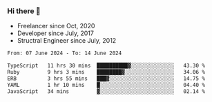 ### Hi there 👋

- Freelancer since Oct, 2020
- Developer since July, 2017
- Structral Engineer since July, 2012

<!--START_SECTION:waka-->

```txt
From: 07 June 2024 - To: 14 June 2024

TypeScript   11 hrs 30 mins  ██████████▓░░░░░░░░░░░░░░   43.30 %
Ruby         9 hrs 3 mins    ████████▓░░░░░░░░░░░░░░░░   34.06 %
ERB          3 hrs 55 mins   ███▓░░░░░░░░░░░░░░░░░░░░░   14.75 %
YAML         1 hr 10 mins    █░░░░░░░░░░░░░░░░░░░░░░░░   04.40 %
JavaScript   34 mins         ▓░░░░░░░░░░░░░░░░░░░░░░░░   02.14 %
```

<!--END_SECTION:waka-->
